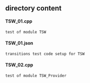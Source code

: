 ## directory content

#### TSW_01.cpp
```
test of module TSW
```

#### TSW_01.json
```
transitions test code setup for TSW
```

#### TSW_02.cpp
```
test of module TSW_Provider
```

